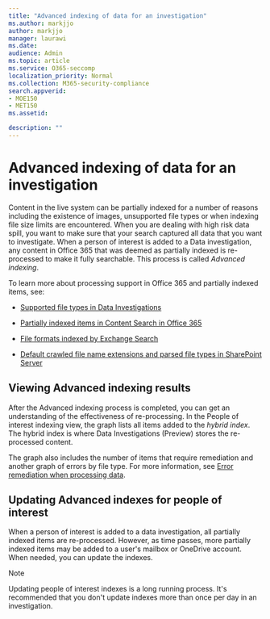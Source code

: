 ```yaml
---
title: "Advanced indexing of data for an investigation"
ms.author: markjjo
author: markjjo
manager: laurawi
ms.date: 
audience: Admin
ms.topic: article
ms.service: O365-seccomp
localization_priority: Normal
ms.collection: M365-security-compliance 
search.appverid: 
- MOE150
- MET150
ms.assetid: 

description: ""
---
```


# Advanced indexing of data for an investigation

Content in the live system can be partially indexed for a number of reasons including the existence of images, unsupported file types or when indexing file size limits are encountered. When you are dealing with high risk data spill, you want to make sure that your search captured all data that you want to investigate. When a person of interest is added to a Data investigation, any content in Office 365 that was deemed as partially indexed is re-processed to make it fully searchable. This process is called *Advanced indexing*. 

To learn more about processing support in Office 365 and partially indexed items, see:

- [Supported file types in Data Investigations](supported-filetypes-datainvestigations.md)

- [Partially indexed items in Content Search in Office 365](partially-indexed-items-in-content-search.md)

- [File formats indexed by Exchange Search](https://docs.microsoft.com/exchange/file-formats-indexed-by-exchange-search-exchange-2013-help)

- [Default crawled file name extensions and parsed file types in SharePoint Server](https://docs.microsoft.com/SharePoint/technical-reference/default-crawled-file-name-extensions-and-parsed-file-types)

## Viewing Advanced indexing results

After the Advanced indexing process is completed, you can get an understanding of the effectiveness of re-processing.  In the People of interest indexing view, the graph lists all items added to the *hybrid index*.  The hybrid index is where Data Investigations (Preview) stores the re-processed content.

The graph also includes the number of items that require remediation and another graph of errors by file type. For more information, see [Error remediation when processing data](error-remediation.md).

## Updating Advanced indexes for people of interest

When a person of interest is added to a data investigation, all partially indexed items are re-processed. However, as time passes, more partially indexed items may be added to a user's mailbox or OneDrive account.  When needed, you can update the indexes.

> [!NOTE]
> Updating people of interest indexes is a long running process. It's recommended that you don't update indexes more than once per day in an investigation.
